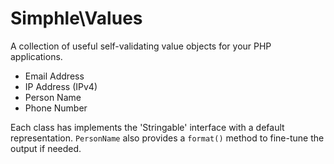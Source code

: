 # Simphle\Values

A collection of useful self-validating value objects for your PHP applications.

 - Email Address
 - IP Address (IPv4)
 - Person Name
 - Phone Number

Each class has implements the 'Stringable' interface with a default representation. `PersonName` also provides a `format()` method to fine-tune the output if needed.
